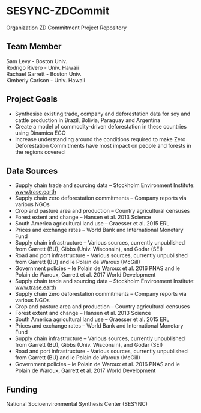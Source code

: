 # SESYNC-ZDCommit
Organization ZD Commitment Project Repository

## Team Member
Sam Levy - Boston Univ.  
Rodrigo Rivero - Univ. Hawaii  
Rachael Garrett - Boston Univ.  
Kimberly Carlson - Univ. Hawaii  

## Project Goals

- Synthesise existing trade, company and deforestation data for soy and cattle production in Brazil, Bolivia, Paraguay and Argentina  
- Create a model of commodity-driven deforestation in these countries using Dinamica EGO  
- Increase understanding around the conditions required to make Zero Deforestation Commitments have most impact on people and forests in the regions covered  

## Data Sources
- Supply chain trade and sourcing data – Stockholm Environment Institute: www.trase.earth  
- Supply chain zero deforestation commitments – Company reports via various NGOs
- Crop and pasture area and production – Country agricultural censuses  
- Forest extent and change – Hansen et al. 2013 Science  
- South America agricultural land use – Graesser et al. 2015 ERL  
- Prices and exchange rates – World Bank and International Monetary Fund  
- Supply chain infrastructure – Various sources, currently unpublished from Garrett (BU), Gibbs (Univ. Wisconsin), and Godar (SEI)  
- Road and port infrastructure - Various sources, currently unpublished from Garrett (BU) and le Polain de Waroux (McGill)  
- Government policies – le Polain de Waroux et al. 2016 PNAS and le Polain de Waroux, Garrett et al. 2017 World Development  
- Supply chain trade and sourcing data – Stockholm Environment Institute: www.trase.earth
- Supply chain zero deforestation commitments – Company reports via various NGOs
- Crop and pasture area and production – Country agricultural censuses
- Forest extent and change – Hansen et al. 2013 Science
- South America agricultural land use – Graesser et al. 2015 ERL
- Prices and exchange rates – World Bank and International Monetary Fund
- Supply chain infrastructure – Various sources, currently unpublished from Garrett (BU), Gibbs (Univ. Wisconsin), and Godar (SEI)
- Road and port infrastructure - Various sources, currently unpublished from Garrett (BU) and le Polain de Waroux (McGill)
- Government policies – le Polain de Waroux et al. 2016 PNAS and le Polain de Waroux, Garrett et al. 2017 World Development

## Funding
National Socioenvironmental Synthesis Center (SESYNC)
